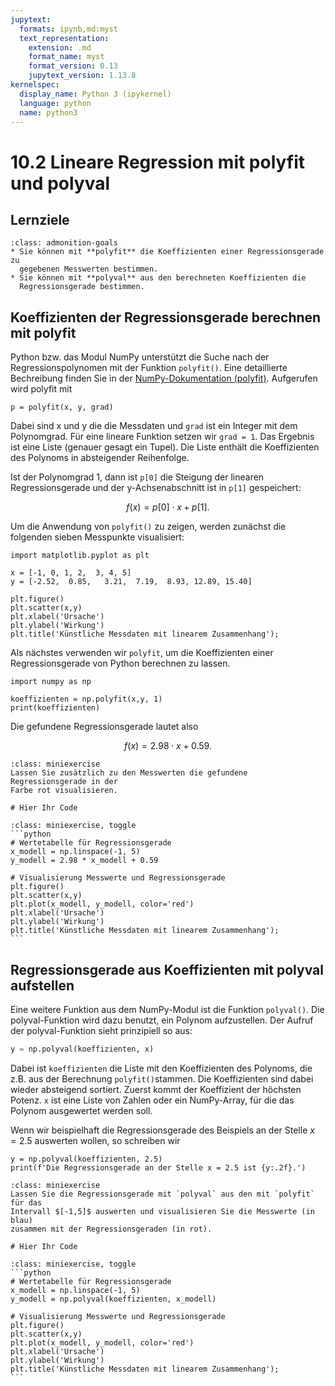 ```yaml
---
jupytext:
  formats: ipynb,md:myst
  text_representation:
    extension: .md
    format_name: myst
    format_version: 0.13
    jupytext_version: 1.13.8
kernelspec:
  display_name: Python 3 (ipykernel)
  language: python
  name: python3
---
```


# 10.2 Lineare Regression mit polyfit und polyval

## Lernziele

```{admonition} Lernziele
:class: admonition-goals
* Sie können mit **polyfit** die Koeffizienten einer Regressionsgerade zu
  gegebenen Messwerten bestimmen.
* Sie können mit **polyval** aus den berechneten Koeffizienten die
  Regressionsgerade bestimmen.
```

## Koeffizienten der Regressionsgerade berechnen mit polyfit

Python bzw. das Modul NumPy unterstützt die Suche nach der Regressionspolynomen
mit der Funktion `polyfit()`. Eine detaillierte Bechreibung finden Sie ìn der
[NumPy-Dokumentation
(polyfit)](https://numpy.org/doc/stable/reference/generated/numpy.polynomial.polynomial.polyfit.html).
Aufgerufen wird polyfit mit

`p = polyfit(x, y, grad)`

Dabei sind x und y die die Messdaten und `grad` ist ein Integer mit dem
Polynomgrad. Für eine lineare Funktion setzen wir `grad = 1`. Das Ergebnis ist
eine Liste (genauer gesagt ein Tupel). Die Liste enthält die Koeffizienten des
Polynoms in absteigender Reihenfolge.

Ist der Polynomgrad 1, dann ist `p[0]` die Steigung der linearen
Regressionsgerade und der y-Achsenabschnitt ist in `p[1]` gespeichert:

$$f(x) = p[0] \cdot x + p[1].$$

Um die Anwendung von `polyfit()` zu zeigen, werden zunächst die folgenden sieben
Messpunkte visualisiert:

```{code-cell} ipython3
import matplotlib.pyplot as plt

x = [-1, 0, 1, 2,  3, 4, 5]
y = [-2.52,  0.85,   3.21,  7.19,  8.93, 12.89, 15.40]

plt.figure()
plt.scatter(x,y)
plt.xlabel('Ursache')
plt.ylabel('Wirkung')
plt.title('Künstliche Messdaten mit linearem Zusammenhang');
```

Als nächstes verwenden wir `polyfit`, um die Koeffizienten einer
Regressionsgerade von Python berechnen zu lassen.

```{code-cell} ipython3
import numpy as np

koeffizienten = np.polyfit(x,y, 1)
print(koeffizienten)
```

Die gefundene Regressionsgerade lautet also

$$f(x) = 2.98\cdot x + 0.59.$$ 

```{admonition} Mini-Übung
:class: miniexercise
Lassen Sie zusätzlich zu den Messwerten die gefundene Regressionsgerade in der
Farbe rot visualisieren.
```
```{code-cell} ipython3
# Hier Ihr Code
```
````{admonition} Lösung
:class: miniexercise, toggle
```python
# Wertetabelle für Regressionsgerade
x_modell = np.linspace(-1, 5)
y_modell = 2.98 * x_modell + 0.59

# Visualisierung Messwerte und Regressionsgerade
plt.figure()
plt.scatter(x,y)
plt.plot(x_modell, y_modell, color='red')
plt.xlabel('Ursache')
plt.ylabel('Wirkung')
plt.title('Künstliche Messdaten mit linearem Zusammenhang');
```
````

## Regressionsgerade aus Koeffizienten mit polyval aufstellen

Eine weitere Funktion aus dem NumPy-Modul ist die Funktion `polyval()`. Die
polyval-Funktion wird dazu benutzt, ein Polynom aufzustellen. Der Aufruf der
polyval-Funktion sieht prinzipiell so aus:

```python
y = np.polyval(koeffizienten, x)
```

Dabei ist `koeffizienten` die Liste mit den Koeffizienten des Polynoms, die z.B.
aus der Berechnung `polyfit()`stammen. Die Koeffizienten sind dabei wieder
absteigend sortiert. Zuerst kommt der Koeffizient der höchsten Potenz. `x` ist
eine Liste von Zahlen oder ein NumPy-Array, für die das Polynom ausgewertet
werden soll.

Wenn wir beispielhaft die Regressionsgerade des Beispiels an der Stelle $x =
2.5$ auswerten wollen, so schreiben wir

```{code-cell} ipython3
y = np.polyval(koeffizienten, 2.5)
print(f'Die Regressionsgerade an der Stelle x = 2.5 ist {y:.2f}.')
```

```{admonition} Mini-Übung
:class: miniexercise
Lassen Sie die Regressionsgerade mit `polyval` aus den mit `polyfit` für das
Intervall $[-1,5]$ auswerten und visualisieren Sie die Messwerte (in blau)
zusammen mit der Regressionsgeraden (in rot).
```
```{code-cell} ipython3
# Hier Ihr Code
```
````{admonition} Lösung
:class: miniexercise, toggle
```python
# Wertetabelle für Regressionsgerade
x_modell = np.linspace(-1, 5)
y_modell = np.polyval(koeffizienten, x_modell)

# Visualisierung Messwerte und Regressionsgerade
plt.figure()
plt.scatter(x,y)
plt.plot(x_modell, y_modell, color='red')
plt.xlabel('Ursache')
plt.ylabel('Wirkung')
plt.title('Künstliche Messdaten mit linearem Zusammenhang');
```
````

